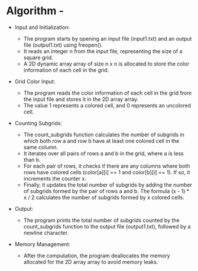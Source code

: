 
# Algorithm -

- Input and Initialization:
    - The program starts by opening an input file (input1.txt) and an output file (output1.txt) using freopen().
    - It reads an integer n from the input file, representing the size of a square grid.
    - A 2D dynamic array array of size n x n is allocated to store the color information of each cell in the grid.

- Grid Color Input:
    - The program reads the color information of each cell in the grid from the input file and stores it in the 2D array array.
    - The value 1 represents a colored cell, and 0 represents an uncolored cell.

- Counting Subgrids:
    - The count_subgrids function calculates the number of subgrids in which both row a and row b have at least one colored cell in the same column.
    - It iterates over all pairs of rows a and b in the grid, where a is less than b.
    - For each pair of rows, it checks if there are any columns where both rows have colored cells (color[a][i] == 1 and color[b][i] == 1). If so, it increments the counter x.
    - Finally, it updates the total number of subgrids by adding the number of subgrids formed by the pair of rows a and b. The formula (x - 1) * x / 2 calculates the number of subgrids formed by x colored cells.

- Output:
    - The program prints the total number of subgrids counted by the count_subgrids function to the output file (output1.txt), followed by a newline character.

- Memory Management:
    - After the computation, the program deallocates the memory allocated for the 2D array array to avoid memory leaks.




